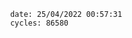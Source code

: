 

                date: 25/04/2022 00:57:31
                cycles: 86580

                         